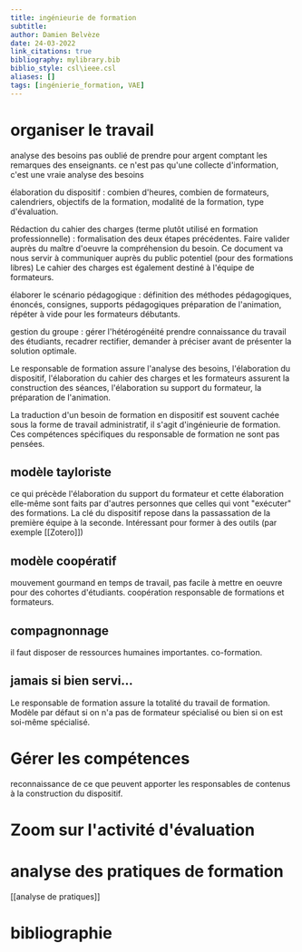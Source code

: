 ```yaml
---
title: ingénieurie de formation
subtitle:
author: Damien Belvèze
date: 24-03-2022
link_citations: true
bibliography: mylibrary.bib
biblio_style: csl\ieee.csl
aliases: []
tags: [ingénierie_formation, VAE]
---
```



# organiser le travail
analyse des besoins
pas oublié de prendre pour argent comptant les remarques des enseignants. 
ce n'est pas qu'une collecte d'information, c'est une vraie analyse des besoins

élaboration du dispositif : combien d'heures, combien de formateurs, calendriers, objectifs de la formation, modalité de la formation, type d'évaluation. 

Rédaction du cahier des charges (terme plutôt utilisé en formation professionnelle) : formalisation des deux étapes précédentes. Faire valider auprès du maître d'oeuvre la compréhension du besoin. Ce document va nous servir à communiquer auprès du public potentiel (pour des formations libres)
Le cahier des charges est également destiné à l'équipe de formateurs. 

élaborer le scénario pédagogique : définition des méthodes pédagogiques, énoncés, consignes, supports pédagogiques
préparation de l'animation, répéter à vide pour les formateurs débutants.

gestion du groupe : gérer l'hétérogénéité
prendre connaissance du travail des étudiants, recadrer rectifier, demander à préciser avant de présenter la solution optimale. 

Le responsable de formation assure l'analyse des besoins, l'élaboration du dispositif, l'élaboration du cahier des charges et les formateurs assurent la construction des séances, l'élaboration su support du formateur, la préparation de l'animation.

La traduction d'un besoin de formation en dispositif est souvent cachée sous la forme de travail administratif, il s'agit d'ingénieurie de formation. 
Ces compétences spécifiques du responsable de formation ne sont pas pensées. 


## modèle tayloriste

ce qui précède l'élaboration du support du formateur et cette élaboration elle-même sont faits par d'autres personnes que celles qui vont "exécuter" des formations. La clé du dispositif repose dans la passassation de la première équipe à la seconde. 
Intéressant pour former à des outils (par exemple [[Zotero]])

## modèle coopératif

mouvement gourmand en temps de travail, pas facile à mettre en oeuvre pour des cohortes d'étudiants.
coopération responsable de formations et formateurs. 

## compagnonnage

il faut disposer de ressources humaines importantes. 
co-formation. 

## jamais si bien servi...

Le responsable de formation assure la totalité du travail de formation. Modèle par défaut si on n'a pas de formateur spécialisé ou bien si on est soi-même spécialisé. 

# Gérer les compétences
reconnaissance de ce que peuvent apporter les responsables de contenus à la construction du dispositif. 


# Zoom sur l'activité d'évaluation

# analyse des pratiques de formation

[[analyse de pratiques]]





# bibliographie

